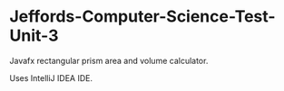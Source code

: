 # Jeffords-Computer-Science-Test-Unit-3

Javafx rectangular prism area and volume calculator.

Uses IntelliJ IDEA IDE.
